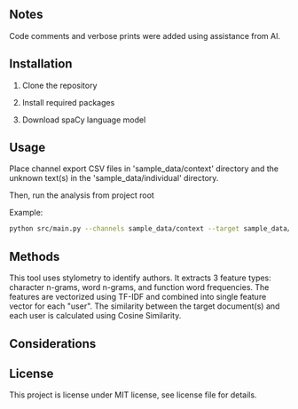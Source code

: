 ## Notes
Code comments and verbose prints were added using assistance from AI.

## Installation

1. Clone the repository

2. Install required packages

3. Download spaCy language model

## Usage

Place channel export CSV files in 'sample_data/context' directory and the unknown text(s) in the 'sample_data/individual' directory.

Then, run the analysis from project root

Example:
```bash
python src/main.py --channels sample_data/context --target sample_data/individual
```

## Methods
This tool uses stylometry to identify authors. It extracts 3 feature types: character n-grams, word n-grams, and function word frequencies. The features are vectorized using TF-IDF and combined into single feature vector for each "user". The similarity between the target document(s) and each user is calculated using Cosine Similarity.

## Considerations


## License
This project is license under MIT license, see license file for details.